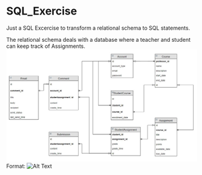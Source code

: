 # SQL_Exercise
Just a SQL Excercise to transform a relational schema to SQL statements.

The relational schema deals with a database where a teacher and student can keep track of Assignments.
![relational schema](images/relational_schema.jpg)
Format: ![Alt Text](url)
